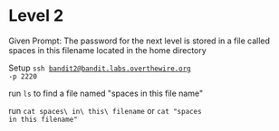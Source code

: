# Level 2
Given Prompt: The password for the next level is stored in a file called spaces in this filename located in the home directory

Setup
<code>ssh bandit2@bandit.labs.overthewire.org -p 2220</code>

run `ls` to find a file named "spaces in this file name"

run <code>cat spaces\ in\ this\ filename</code> or <code>cat "spaces in this filename"</code>
